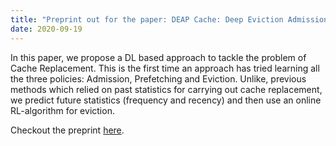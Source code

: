 ```yaml
---
title: "Preprint out for the paper: DEAP Cache: Deep Eviction Admission and Prefetching for Cache!"
date: 2020-09-19
---
```


In this paper, we propose a DL based approach to tackle the problem of Cache Replacement. This is the first time an approach has tried learning all the three policies: Admission, Prefetching and Eviction. Unlike, previous methods which relied on past statistics for carrying out cache replacement, we predict future statistics (frequency and recency) and then use an online RL-algorithm for eviction.

Checkout the preprint [here](https://arxiv.org/abs/2009.09206).


